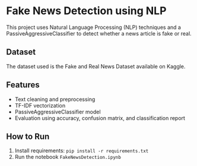 
# Fake News Detection using NLP

This project uses Natural Language Processing (NLP) techniques and a PassiveAggressiveClassifier to detect whether a news article is fake or real.

## Dataset
The dataset used is the Fake and Real News Dataset available on Kaggle.

## Features
- Text cleaning and preprocessing
- TF-IDF vectorization
- PassiveAggressiveClassifier model
- Evaluation using accuracy, confusion matrix, and classification report

## How to Run
1. Install requirements: `pip install -r requirements.txt`
2. Run the notebook `FakeNewsDetection.ipynb`



